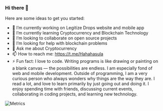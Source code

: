 ### Hi there 👋


Here are some ideas to get you started:

- 🔭 I’m currently working on Legitize Drops website and mobile app
- 🌱 I’m currently learning Cryptocurrency and Blockchain Technology
- 👯 I’m looking to collaborate on open source projects
- 🤔 I’m looking for help with blockchain problems
- 💬 Ask me about Cryptocurrency
- 📫 How to reach me: https://t.me/Hahahasula
- ⚡ Fun fact: I love to code. Writing programs is like drawing or painting on a blank canvas — the possibilities are endless. I am especially fond of web and mobile development. Outside of programming, I am a very curious person who always wonders why things are the way they are. I read a lot, and love to learn primarily by just going out and doing it. I enjoy spending time with friends, discussing current events, collaborating in coding projects, and learning new technology.


![Metrics](https://metrics.lecoq.io/CodePhilanthropist?template=classic&languages=1&isocalendar=1&posts=1&followup=1&isocalendar.duration=full-year&languages.colors=github&languages.threshold=0%25&posts.source=undefined&posts.limit=4&posts.user=.user.login&config.timezone=Asia%2FManila&config.animated=true)
